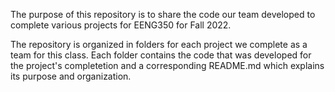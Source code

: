 The purpose of this repository is to share the code our team developed to complete various projects for EENG350 for Fall 2022.

The repository is organized in folders for each project we complete as a team for this class. Each folder contains the code that was developed for the project's completetion and a corresponding README.md which explains its purpose and organization.

